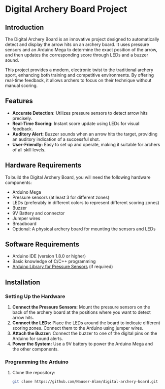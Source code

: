 # Digital Archery Board Project


## Introduction

The Digital Archery Board is an innovative project designed to automatically detect and display the arrow hits on an archery board. It uses pressure sensors and an Arduino Mega to determine the exact position of the arrow, and then updates the corresponding score through LEDs and a buzzer sound.

This project provides a modern, electronic twist to the traditional archery sport, enhancing both training and competitive environments. By offering real-time feedback, it allows archers to focus on their technique without manual scoring.

## Features

- **Accurate Detection:** Utilizes pressure sensors to detect arrow hits precisely.
- **Real-Time Scoring:** Instant score update using LEDs for visual feedback.
- **Auditory Alert:** Buzzer sounds when an arrow hits the target, providing an auditory indication of a successful shot.
- **User-Friendly:** Easy to set up and operate, making it suitable for archers of all skill levels.

## Hardware Requirements

To build the Digital Archery Board, you will need the following hardware components:

- Arduino Mega
- Pressure sensors (at least 3 for different zones)
- LEDs (preferably in different colors to represent different scoring zones)
- Buzzer
- 9V Battery and connector
- Jumper wires
- Breadboard
- Optional: A physical archery board for mounting the sensors and LEDs

## Software Requirements

- Arduino IDE (version 1.8.0 or higher)
- Basic knowledge of C/C++ programming
- [Arduino Library for Pressure Sensors](https://github.com/yourusername/pressure-sensor-library) (if required)

## Installation

### Setting Up the Hardware

1. **Connect the Pressure Sensors:** Mount the pressure sensors on the back of the archery board at the positions where you want to detect arrow hits.
2. **Connect the LEDs:** Place the LEDs around the board to indicate different scoring zones. Connect them to the Arduino using jumper wires.
3. **Attach the Buzzer:** Connect the buzzer to one of the digital pins on the Arduino for sound alerts.
4. **Power the System:** Use a 9V battery to power the Arduino Mega and the other components.

### Programming the Arduino

1. Clone the repository:
   ```bash
   git clone https://github.com/Nauser-Alam/digital-archery-board.git
